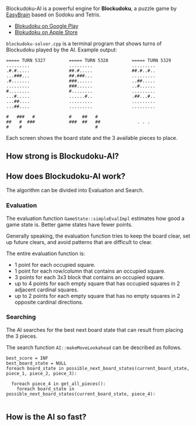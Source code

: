 Blockudoku-AI is a powerful engine for **Blockudoku**, a puzzle game by [EasyBrain](https://easybrain.com/) based on Sodoku and Tetris.
- [Blokudoku on Google Play](https://play.google.com/store/apps/details?id=com.easybrain.block.puzzle.games)
- [Blokudoku on Apple Store](https://apps.apple.com/us/app/blockudoku-block-puzzle-game/id1452227871)

`blockudoku-solver.cpp` is a terminal program that shows turns of Blockudoku played by the AI. Example output:
```
===== TURN 5327         ===== TURN 5328         ===== TURN 5329
.........               .........               .........
.#.#.....               ##.#.....               ##.#..#..
...###...               ##.###...               .........
.#.......               ###......               ..##.....
.........               ###......               ..#......
#........               #........               .........
...#.....               ......#..               .##...#..
...##....               .........               .........
...##....               .........               .........

#   ###   #             #    ##   #
##   #  ###             ###  ##   ##              . . .
#    #                            #
```
Each screen shows the board state and the 3 available pieces to place.

## How strong is Blockudoku-AI?

## How does Blockudoku-AI work?
The algorithm can be divided into Evaluation and Search.

### Evaluation
The evaluation function `GameState::simpleEvalImpl` estimates how good a game state is. Better game states have fewer points.

Generally speaking, the evaluation function tries to keep the board clear, set up future clears, and avoid patterns that are difficult to clear.

The entire evaluation function is:
   - 1 point for each occupied square.
   - 1 point for each row/column that contains an occupied square.
   - 3 points for each 3x3 block that contains an occupied square.
   - up to 4 points for each empty square that has occupied squares in 2 adjacent cardinal squares.
   - up to 2 points for each empty square that has no empty squares in 2 opposite cardinal directions.

### Searching
The AI searches for the best next board state that can result from placing the 3 pieces.

The search function `AI::makeMoveLookahead` can be described as follows.
```
best_score = INF
best_board_state = NULL
foreach board_state in possible_next_board_states(current_board_state, piece_1, piece_2, piece_3):
  
  foreach piece_4 in get_all_pieces():
    foreach board_state in possible_next_board_states(current_board_state, piece_4):
      

```

## How is the AI so fast?
